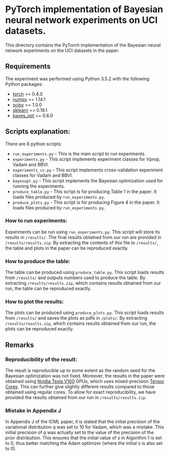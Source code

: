 # PyTorch implementation of Bayesian neural network experiments on UCI datasets. 

This directory contains the PyTorch implementation of the Bayesian neural network experiments on the UCI datasets in the paper.

## Requirements
The experiment was performed using Python 3.5.2 with the following Python packages:
* [torch](https://pytorch.org/) == 0.4.0
* [numpy](http://www.numpy.org/) == 1.14.1
* [scipy](https://www.scipy.org/) == 1.0.0
* [sklearn](http://scikit-learn.org/stable/index.html) == 0.19.1
* [bayes_opt](https://github.com/fmfn/BayesianOptimization) == 0.6.0

## Scripts explanation:
There are 6 python scripts:
* `run_experiments.py` - This is the main script to run experiments.
* `experiments.py` - This script implements experiment classes for Vprop, Vadam and BBVI.
* `experiments_cv.py` - This script implements cross-validation experiment classes for Vadam and BBVI.
* `bayesopt.py` - This script implements the Bayesian optimization used for running the experiments.
* `produce_table.py` - This script is for producing Table 1 in the paper. It loads files produced by `run_experiments.py`.
* `produce_plots.py` - This script is for producing Figure 4 in the paper. It loads files produced by `run_experiments.py`.

### How to run experiments:
Experiments can be run using `run_experiments.py`. 
This script will store its results in `/results/`.
The final results obtained from our run are provided in `/results/results.zip`. 
By extracting the contents of this file to `/results/`, the table and plots in the paper can be reproduced exactly.

### How to produce the table:
The table can be produced using `produce_table.py`. 
This script loads results from `/results/` and outputs numbers used to produce the table.
By extracting `/results/results.zip`, which contains results obtained from our run, the table can be reproduced exactly.

### How to plot the results:
The plots can be produced using `produce_plots.py`. 
This script loads results from `/results/` and saves the plots as pdfs in `/plots/`.
By extracting `/results/results.zip`, which contains results obtained from our run, the plots can be reproduced exactly.


## Remarks
### Reproducibility of the result:
The result is reproducible up to some extent as the random seed for the Bayesian optimization was not fixed.
Moreover, the results in the paper were obtained using [Nvidia Tesla V100](https://www.nvidia.com/en-us/data-center/tesla-v100/) GPUs, which uses mixed-precision [Tensor Cores](https://www.nvidia.com/en-us/data-center/tensorcore/).
This can further give slightly different results compared to those obtained using regular cores.
To allow for exact reproducibility, we have provided the results obtained from our run in `/results/results.zip`.

### Mistake in Appendix J
In Appendix J of the ICML paper, it is stated that the initial precision of the variational distribution $q$ was set to 10 for Vadam, which was a mistake.
This initial precision of $q$ was actually set to the value of the precision of the prior distribution.
This ensures that the initial value of $s$ in Algorithm 1 is set to 0, thus better matching the Adam optimizer (where the initial $s$ is also set to 0).
